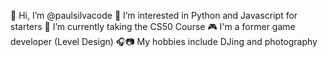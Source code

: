👋 Hi, I’m @paulsilvacode
👀 I’m interested in Python and Javascript for starters
🌱 I’m currently taking the CS50 Course
🎮 I'm a former game developer (Level Design)
🎧📷 My hobbies include DJing and photography
